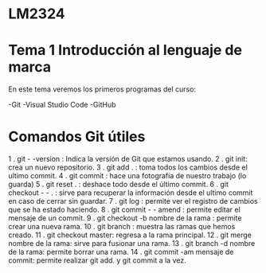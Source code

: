 # LM2324

# Tema 1 Introducción al lenguaje de marca

En este tema veremos los primeros programas del curso:

-Git <bir>
-Visual Studio Code <bir>
-GitHub <bir>

# Comandos Git útiles

1 . git - -version : Indica la versión de Git que estamos usando.
2 . git init: crea un nuevo repositorio.
3 . git add .  : toma todos los cambios desde el ultimo commit.
4 . git commit : hace una fotografía de nuestro trabajo (lo guarda)
5 . git reset .  : deshace todo desde el último commit.
6 . git checkout - - .  : sirve para recuperar la información desde el ultimo commit en caso de cerrar sin guardar.
7 . git log : permite ver el registro de cambios que se ha estado haciendo.
8 . git commit - - amend : permite editar el mensaje de un commit.
9 . git checkout -b nombre de la rama : permite crear una nueva rama.
10 . git branch : muestra las ramas que hemos creado.
11 . git checkout master: regresa a la rama principal.
12 . git merge nombre de la rama: sirve para fusionar una rama.
13 . git branch -d nombre de la rama: permite borrar una rama.
14 . git commit -am mensaje de commit: permite realizar git add. y git commit a la vez.
